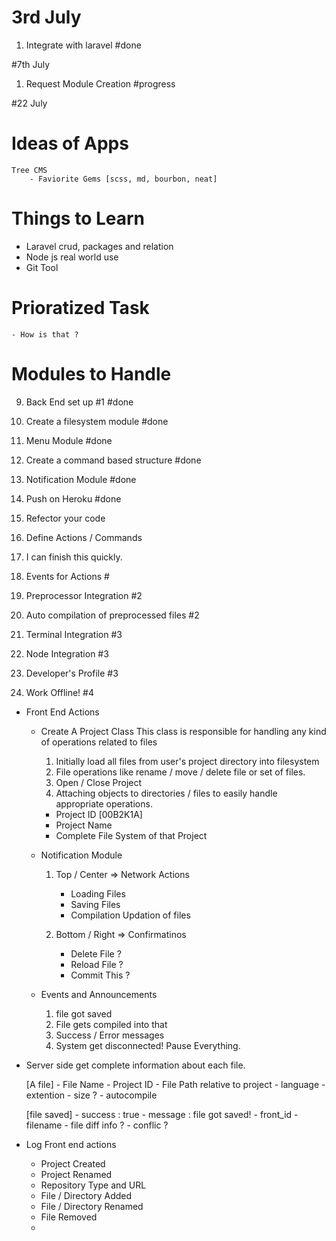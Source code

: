 # 3rd July
1. Integrate with laravel #done

#7th July
1. Request Module Creation #progress

#22 July


# Ideas of Apps
 	Tree CMS
		- Faviorite Gems [scss, md, bourbon, neat]

# Things to Learn
- Laravel crud, packages and relation
- Node js real world use
- Git Tool

# Prioratized Task
	- How is that ?

# Modules to Handle

9. Back End set up #1 #done
1. Create a filesystem module #done
3. Menu Module #done
2. Create a command based structure #done
7. Notification Module #done
12. Push on Heroku #done

15. Refector your code
14. Define Actions / Commands
13. I can finish this quickly.
11. Events for Actions #
5. Preprocessor Integration #2
6. Auto compilation of preprocessed files #2

4. Terminal Integration #3
8. Node Integration #3
10. Developer's Profile #3
11. Work Offline! #4

- Front End Actions
	- Create A Project Class
	This class is responsible for handling any kind of operations related to files
		1. Initially load all files from user's project directory into filesystem
		2. File operations like rename / move / delete file or set of files.
		3. Open / Close Project
		4. Attaching objects to directories / files to easily handle appropriate operations.

		- Project ID [00B2K1A]
		- Project Name
		- Complete File System of that Project

	- Notification Module
		1. Top / Center => Network Actions
			- Loading Files
			- Saving Files
			- Compilation Updation of files
			
		2. Bottom / Right => Confirmatinos
			- Delete File ?
			- Reload File ?
			- Commit This ?

	- Events and Announcements
		1. file got saved
		2. File gets compiled into that		
		3. Success / Error messages
		4. System get disconnected! Pause Everything.



- Server side get complete information about each file.

	[A file]
		- File Name
		- Project ID
		- File Path relative to project
		- language
		- extention
		- size ?
		- autocompile

	[file saved]
		- success : true
		- message : file got saved!
		- front_id
		- filename
		- file diff info ?
		- conflic ?

- Log Front end actions
	- Project Created
	- Project Renamed
	- Repository Type and URL
	- File / Directory Added
	- File / Directory Renamed
	- File Removed
	- 